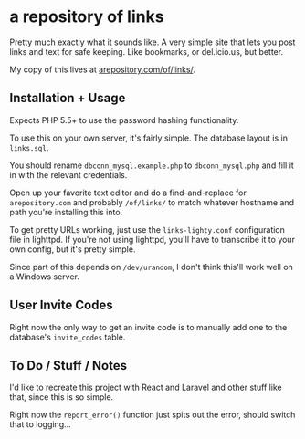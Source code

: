 # a repository of links

Pretty much exactly what it sounds like. A very simple site that lets you post links and text for safe keeping. Like bookmarks, or del.icio.us, but better.

My copy of this lives at [arepository.com/of/links/](https://arepository.com/of/links/).

## Installation + Usage

Expects PHP 5.5+ to use the password hashing functionality.

To use this on your own server, it's fairly simple. The database layout is in `links.sql`.

You should rename `dbconn_mysql.example.php` to `dbconn_mysql.php` and fill it in with the relevant credentials.

Open up your favorite text editor and do a find-and-replace for `arepository.com` and probably `/of/links/` to match whatever hostname and path you're installing this into.

To get pretty URLs working, just use the `links-lighty.conf` configuration file in lighttpd. If you're not using lighttpd, you'll have to transcribe it to your own config, but it's pretty simple.

Since part of this depends on `/dev/urandom`, I don't think this'll work well on a Windows server.

## User Invite Codes

Right now the only way to get an invite code is to manually add one to the database's `invite_codes` table.

## To Do / Stuff / Notes

I'd like to recreate this project with React and Laravel and other stuff like that, since this is so simple.

Right now the `report_error()` function just spits out the error, should switch that to logging...